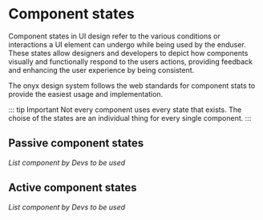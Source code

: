 # Component states

Component states in UI design refer to the various conditions or interactions a UI element can undergo while being used by the enduser. These states allow designers and developers to depict how components visually and functionally respond to the users actions, providing feedback and enhancing the user experience by being consistent.

The onyx design system follows the web standards for component stats to provide the easiest usage and implementation.

::: tip Important
Not every component uses every state that exists. The choise of the states are an individual thing for every single component.
:::

## Passive component states

_List component by Devs to be used_

## Active component states

_List component by Devs to be used_

